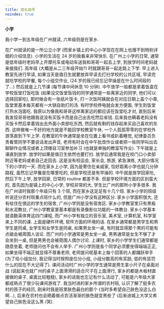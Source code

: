 ```yaml
---
title: 成长自传
noindex: true
---
```


**小学**

我小学一到五年级在广州就读, 六年级则是在家乡. 

在广州就读的是一所公立小学 (而家乡镇上的中心小学现在在网上也搜不到特别详细的介绍信息). 小学的生活在 24 岁的我看来非常快乐. 在广州上小学的日常, 通常是低年级时老妈早上开摩托车或电动车送我和哥哥一起去上学, 到放学时间老妈就来接我们. 高年级 (大概是从二三年级开始?) 时就跟哥哥一起走路上下学. 早上进入教室先进行早读, 如果当天是值日生就要放弃早读去打扫学校的公共区域, 早读完就吃学校的早餐, 每个小组交作业, (24 岁的我已经忘记早操是在什么时间段的了...) 然后就是上几节课 (每节课中间休息 10 分钟). 中午放学一般都是拿着饭盒在学校饭堂打饭吃饭 (如果没交饭堂饭钱的同学通常是一些离家近的同学, 他们可以选择回家吃), 那时候会有一张纸片饭卡, 打一次饭阿姨就会在对应日期上盖个小章, 饭堂里基本每天都有一大锅自助打的汤. 有时学校停电就会发方便面, 学生到饭堂打热水泡面吃. 我原以为像我和哥哥这样离家远的都应该在饭堂吃才对, 直到后来我发现哥哥他跟我说没有买饭卡而是自己出去吃然后省钱. 后来我也瞒着老妈没有买饭卡然后拿着钱出去外面小卖部吃东西, 然后就有剩的钱存起来买自己喜欢的东西. 这样做唯一不好的地方就是不能回学校教室午休, 一个人孤孤零零的在学校外游荡直到下午上学. 在教室的午休通常是坐在位置上看书或趴着睡觉, 纪律委员负责看管同学不要说话发出声音, 老师有时会在中午批改作业或者把一些同学叫出去聊聊作业情况或者上顶楼自习室参加补习 (也就是单独的教室写作业). 下午就是上课直到放学. 放学时如果是值日生依然也要打扫. 放学后通常我是在校门口小卖部附近等老妈或者自己走回去. 这是没有校运会, 家长会, 旅游, 紧急演练, 大部分情况下的小学的一天. 
而在家乡上小学, 因为是寄住在亲戚家, 恰好距离小学也就几分钟路程, 虽然忘记早餐是在哪里吃的, 但是学校还是有早操的. 中午就是放学回家吃, 然后下午上学, 放学回家, 日常的 routine 都差不多.
但是学校环境方面的区别蛮大的, 首先因为是镇上的中心小学, 学校非常的大, 学生比广州的那所小学多很多. 我在广州读时我那个年级只有 3 个班, 而在家乡这足足有十几个班. 家乡小学的班级听说还分农村班重点班什么的, 但是广州小学没有这种区分. 家乡小学面积很大, 还有给住在很远的学生的宿舍, 广州小学则是没有宿舍区. 家乡小学教室里只有黑板和水泥教台, 广州小学教室里基本都是有录像影仪功能的一体教台. 家乡小学基本就语数英体育这四门课程, 而广州小学有独立的音乐室, 美术室, 计算机室, 科学室来上不同的课. 上面是硬件环境, 软件方面的环境的话. 在家乡通常都是男学生和男学生是同桌, 女学生和女学生是同桌, 如果男女坐一桌, 有时就显得那个男的可能有点娘会被周围人谈论. 而广州的小学通常是男女坐一桌, 男男通常是女生不够了才会坐到一桌, 但是男男也会被周围人偶尔讨论. 上课时, 家乡的小学学生们通常都是随意坐着, 老师提问也不会有人举手. 广州小学则是各个同学必须要坐得端端正正, 如果坐得不端正就显得不尊重老师, 老师提问呢基本上每个回答的人都踊跃举手 (为了给小组加分, 我记得当时按照座位分小组, 小组分数高的有奖励, 低的有惩罚什么的现在不大记得了). 课间活动时广州小学的学生通常是男生拿小尺子在桌面对战 (说起来也就广州的桌子上面滑滑的适合尺子在上面滑行, 家乡的都是木板材直接做的桌子, 桌面比较粗糙), 家乡的话我也忘记有什么活动了, 可能是六年级大家都成熟点了很少玩课间游戏了. 我当时进的家乡所谓的农村班, 认识了解了挺多农村的孩子的经历, 刚来时我是班里肤色最白的那个 (当时多希望自己肤色没这么白啊...), 后来在农村也会晒着做点农活渐渐的肤色就变黑些了 (后来进城上大学又希望自己肤色没这么黑 /哭). 